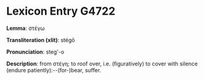 # Lexicon Entry G4722

**Lemma**: στέγω

**Transliteration (xlit)**: stégō

**Pronunciation**: steg'-o

**Description**:
from στέγη; to roof over, i.e. (figuratively) to cover with silence (endure patiently):--(for-)bear, suffer.
